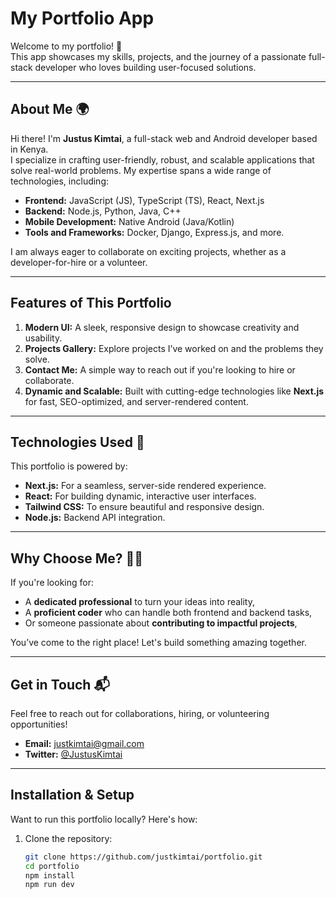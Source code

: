 # My Portfolio App

Welcome to my portfolio! 🎉  
This app showcases my skills, projects, and the journey of a passionate full-stack developer who loves building user-focused solutions.

---

## About Me 🌍

Hi there! I'm **Justus Kimtai**, a full-stack web and Android developer based in Kenya.  
I specialize in crafting user-friendly, robust, and scalable applications that solve real-world problems. My expertise spans a wide range of technologies, including:

- **Frontend:** JavaScript (JS), TypeScript (TS), React, Next.js  
- **Backend:** Node.js, Python, Java, C++  
- **Mobile Development:** Native Android (Java/Kotlin)  
- **Tools and Frameworks:** Docker, Django, Express.js, and more.  

I am always eager to collaborate on exciting projects, whether as a developer-for-hire or a volunteer.

---

## Features of This Portfolio

1. **Modern UI:** A sleek, responsive design to showcase creativity and usability.
2. **Projects Gallery:** Explore projects I’ve worked on and the problems they solve.
3. **Contact Me:** A simple way to reach out if you're looking to hire or collaborate.
4. **Dynamic and Scalable:** Built with cutting-edge technologies like **Next.js** for fast, SEO-optimized, and server-rendered content.

---

## Technologies Used 🚀

This portfolio is powered by:
- **Next.js:** For a seamless, server-side rendered experience.
- **React:** For building dynamic, interactive user interfaces.
- **Tailwind CSS:** To ensure beautiful and responsive design.
- **Node.js:** Backend API integration.

---

## Why Choose Me? 🙋‍♂️

If you're looking for:
- A **dedicated professional** to turn your ideas into reality,  
- A **proficient coder** who can handle both frontend and backend tasks,  
- Or someone passionate about **contributing to impactful projects**,  

You’ve come to the right place! Let's build something amazing together.

---

## Get in Touch 📬

Feel free to reach out for collaborations, hiring, or volunteering opportunities!  

- **Email:** justkimtai@gmail.com
- **Twitter:** [@JustusKimtai](https://twitter.com/justkimtai)

---

## Installation & Setup

Want to run this portfolio locally? Here's how:  

1. Clone the repository:  
   ```bash
   git clone https://github.com/justkimtai/portfolio.git
   cd portfolio
   npm install
   npm run dev
